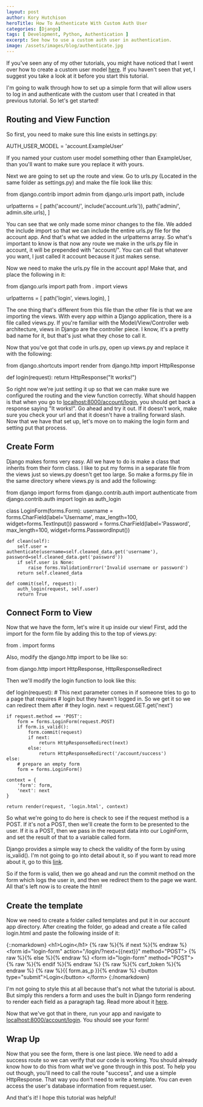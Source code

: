 ```yaml
---
layout: post
author: Kory Hutchison
heroTitle: How To Authenticate With Custom Auth User
categories: [Django]
tags: [ Development, Python, Authentication ]
excerpt: See how to use a custom auth user in authentication.
image: /assets/images/blog/authenticate.jpg
---
```

If you've seen any of my other tutorials, you might have noticed that
I went over how to create a custom user model [here](/django/2019/05/15/rapid-development-with-a-database.html).
If you haven't seen that yet, I suggest you take a look at it before you start
this tutorial.

I'm going to walk through how to set up a simple form that will allow users to
log in and authenticate with the custom user that I created in that previous tutorial.
So let's get started!

## Routing and View Function

So first, you need to make sure this line exists in settings.py:

<highlight-code lang="python">
AUTH_USER_MODEL = 'account.ExampleUser'
</highlight-code>

If you named your custom user model something other than ExampleUser, than you'll
want to make sure you replace it with yours.

Next we are going to set up the route and view. Go to urls.py (Located in the same folder
as settings.py) and make the file look like this:

<highlight-code lang="python">
from django.contrib import admin
from django.urls import path, include

urlpatterns = [
    path('account/', include('account.urls')),
    path('admin/', admin.site.urls),
]
</highlight-code>

You can see that we only made some minor changes to the file. We added the include import so that we can
include the entire urls.py file for the account app. And that's what we added in the urlpatterns array.
So what's important to know is that now any route we make in the urls.py file in account, it will be
prepended with "account/". You can call that whatever you want, I just called it account because
it just makes sense.

Now we need to make the urls.py file in the account app! Make that, and place the following in it:

<highlight-code lang="python">
from django.urls import path
from . import views

urlpatterns = [
    path('login', views.login),
]
</highlight-code>

The one thing that's different from this file than the other file is that we are importing
the views. With every app within a Django application, there is a file called views.py. If
you're familiar with the Model/View/Controller web architecture, views in Django are
the controller piece. I know, it's a pretty bad name for it, but that's just what they
chose to call it.

Now that you've got that code in urls.py, open up views.py and replace it with the following:

<highlight-code lang="python">
from django.shortcuts import render
from django.http import HttpResponse

def login(request):
    return HttpResponse("It works!")
</highlight-code>

So right now we're just setting it up so that we can make sure we configured the routing
and the view function correctly. What should happen is that when you go to
[localhost:8000/account/login](http://localhost:8000/account/login), you should
get back a response saying "It works!". Go ahead and try it out. If it doesn't work,
make sure you check your url and that it doesn't have a trailing forward slash. Now
that we have that set up, let's move on to making the login form and setting put that process.

## Create Form

Django makes forms very easy. All we have to do is make a class that inherits from their
form class. I like to put my forms in a separate file from the views just so views.py doesn't
get too large. So make a forms.py file in the same directory where views.py is and add the following:

<highlight-code lang="python">
from django import forms
from django.contrib.auth import authenticate
from django.contrib.auth import login as auth_login

class LoginForm(forms.Form):
    username = forms.CharField(label='Username', max_length=100, widget=forms.TextInput())
    password = forms.CharField(label='Password', max_length=100, widget=forms.PasswordInput())

    def clean(self):
        self.user = authenticate(username=self.cleaned_data.get('username'), password=self.cleaned_data.get('password'))
        if self.user is None:
            raise forms.ValidationError('Invalid username or password')
        return self.cleaned_data

    def commit(self, request):
        auth_login(request, self.user)
        return True
</highlight-code>

## Connect Form to View

Now that we have the form, let's wire it up inside our view! First, add the import
for the form file by adding this to the top of views.py:

<highlight-code lang="python">
from . import forms
</highlight-code>

Also, modify the django.http import to be like so:

<highlight-code lang="python">
from django.http import HttpResponse, HttpResponseRedirect
</highlight-code>

Then we'll modify the login function to look like this:

<highlight-code lang="python">
def login(request):
    # This next parameter comes in if someone tries to go to a page that requires
    # login but they haven't logged in. So we get it so we can redirect them after
    # they login.
    next = request.GET.get('next')

    if request.method == 'POST':
        form = forms.LoginForm(request.POST)
        if form.is_valid():
            form.commit(request)
            if next:
                return HttpResponseRedirect(next)
            else:
                return HttpResponseRedirect('/account/success')
    else:
        # prepare an empty form
        form = forms.LoginForm()

    context = {
        'form': form,
        'next': next
    }

    return render(request, 'login.html', context)
</highlight-code>

So what we're going to do here is check to see if the request method is a POST. If
it's not a POST, then we'll create the form to be presented to the user. If it is a
POST, then we pass in the request data into our LoginForm, and set the result of that
to a variable called form.

Django provides a simple way to check the validity of the form by using is_valid().
I'm not going to go into detail about it, so if you want to read more about it, go to
this [link](https://docs.djangoproject.com/en/3.0/ref/forms/api/#django.forms.Form.is_valid).

So if the form is valid, then we go ahead and run the commit method on the form which
logs the user in, and then we redirect them to the page we want. All that's left now is
to create the html!

## Create the template

Now we need to create a folder called templates and put it in our account app directory.
After creating the folder, go adead and create a file called login.html and paste the following
inside of it:

{::nomarkdown}
<highlight-code lang="python">
&lt;h1&gt;Login&lt;/h1&gt;
{% raw %}{% if next %}{% endraw %}
&lt;form id="login-form" action="/login/?next={{next}}" method="POST"&gt;
{% raw %}{% else %}{% endraw %}
&lt;form id="login-form" method="POST"&gt;
{% raw %}{% endif %}{% endraw %}
    {% raw %}{% csrf_token %}{% endraw %}
    {% raw %}{{ form.as_p }}{% endraw %}
    &lt;button type="submit"&gt;Login&lt;/button&gt;
&lt;/form&gt;
</highlight-code>
{:/nomarkdown}

I'm not going to style this at all because that's not what the tutorial is about. But simply
this renders a form and uses the built in Django form rendering to render each field as a
paragraph tag. Read more about it [here](https://docs.djangoproject.com/en/3.0/topics/forms/#form-rendering-options).

Now that we've got that in there, run your app and navigate to
[localhost:8000/account/login](http://localhost:8000/account/login). You should see
your form!

## Wrap Up

Now that you see the form, there is one last piece. We need to add a success route so we
can verify that our code is working. You should already know how to do this from what
we've gone through in this post. To help you out though, you'll need to call the route
"success", and use a simple HttpResponse. That way you don't need to write a template. You can
even access the user's database information from request.user.

And that's it! I hope this tutorial was helpful!
